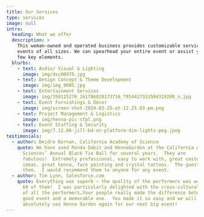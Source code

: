 ```yaml
---
title: Our Services
type: services
image: null
intro:
  heading: What we offer
  description: >
    This woman-owned and operated business provides customizable services for
    events of all sizes. We can spearhead your entire event or assist you with a
    few key elements.
  blurbs:
    - text: Audio/ Visual & Lighting
      image: img/dsc00075.jpg
    - text: Design Concept & Theme Development
      image: img/img_9085.jpg
    - text: Entertainment Services
      image: img/350115276_161786020173716_7954427332504319208_n.jpg
    - text: Event Furnishings & Décor
      image: img/screen-shot-2024-03-25-at-12.25.03-pm.png
    - text: Project Management & Logistics
      image: img/henna-pic-sfpl.png
    - text: Event Staffing & Security
      image: img/7.12.06-jill-bd-on-platform-dim-lights-peg.jpeg
testimonials:
  - author: Deidre Kernan, California Academy of Science
    quote: We have used Renda Dabit and HennaGarden at the California Academy of
      Sciences’ Annual Black Tie Ball for several years.  They are
      fabulous!  Extremely professional, easy to work with, great costumes and
      ideas, great henna, face painting and crystal tattoos.  The guests love
      them.  I would recommend them to anyone for any event.
  - author: Tim Lynn, Salesforce.com
    quote: Everything was superb — the quality of the performers was wonderful — all
      60 of them!  I was particularly delighted with the cross-cultural variety
      of all the performers…Your people really made the difference between a
      good event and a memorable one.  You made it so easy and we will
      absolutely use Henna Garden again for our next big event!
---
```

